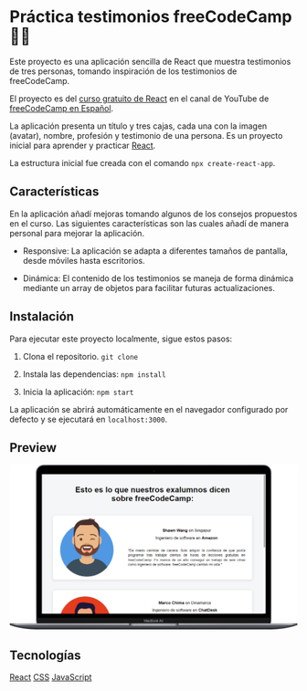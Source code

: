 # Práctica testimonios freeCodeCamp 👨‍💻

Este proyecto es una aplicación sencilla de React que muestra testimonios de tres personas, tomando inspiración de los testimonios de freeCodeCamp.

El proyecto es del [curso gratuito de React](https://www.youtube.com/watch?v=6Jfk8ic3KVk) en el canal de YouTube de [freeCodeCamp en Español](https://www.freecodecamp.org/espanol/). 

La aplicación presenta un título y tres cajas, cada una con la imagen (avatar), nombre, profesión y testimonio de una persona. Es un proyecto inicial para aprender y practicar [React](https://react.dev/).

La estructura inicial fue creada con el comando `npx create-react-app`.


## Características
En la aplicación añadí mejoras tomando algunos de los consejos propuestos en el curso. Las siguientes características son las cuales añadí de manera personal para mejorar la aplicación.

- Responsive: La aplicación se adapta a diferentes tamaños de pantalla, desde móviles hasta escritorios.

- Dinámica: El contenido de los testimonios se maneja de forma dinámica mediante un array de objetos para facilitar futuras actualizaciones.

## Instalación
Para ejecutar este proyecto localmente, sigue estos pasos:

1.  Clona el repositorio.  `git clone`

2. Instala las dependencias:  `npm install`

3. Inicia la aplicación: `npm start`

La aplicación se abrirá automáticamente en el navegador configurado por defecto y se ejecutará en `localhost:3000`.

## Preview
![Screenshot de la aplicación](src/img/screenshot-1.png)

## Tecnologías
[React](https://react.dev/)
[CSS](https://developer.mozilla.org/es/docs/Web/CSS)
[JavaScript](https://developer.mozilla.org/es/docs/Web/JavaScript)